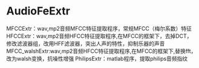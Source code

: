 # AudioFeExtr
MFCCExtr：wav,mp2音频MFCC特征提取程序，常规MFCC（梅尔系数）特征
HFCCExtr：wav,mp2音频HFCC特征提取程序,在MFCC的框架下，去掉DCT，修改滤波器组，改用HFF滤波器，突出人声的特性，抑制乐器的声音
MFCC_walshExtr:wav,mp2音频HFCC特征提取程序,在MFCC的框架下,替换fft，改为walsh变换，抗噪性增强
PhilipsExtr：matlab程序，提取philips音频指纹
